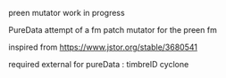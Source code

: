 preen mutator
work in progress

PureData attempt of a fm patch mutator for the preen fm

inspired from https://www.jstor.org/stable/3680541


required external for pureData :
timbreID 
cyclone
